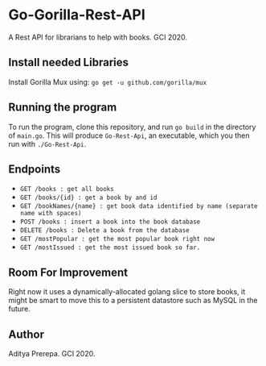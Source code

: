 # Go-Gorilla-Rest-API
A Rest API for librarians to help with books. GCI 2020.

## Install needed Libraries
Install Gorilla Mux using:
`go get -u github.com/gorilla/mux`

## Running the program
To run the program, clone this repository, and run `go build` in the directory of `main.go`. This will produce `Go-Rest-Api`, an executable, which you then run with `./Go-Rest-Api`.

## Endpoints
- `GET /books : get all books`
- `GET /books/{id} : get a book by and id`
- `GET /bookNames/{name} : get book data identified by name (separate name with spaces)`
- `POST /books : insert a book into the book database`
- `DELETE /books : Delete a book from the database`
- `GET /mostPopular : get the most popular book right now`
- `GET /mostIssued : get the most issued book so far.`

## Room For Improvement
Right now it uses a dynamically-allocated golang slice to store books, it might be smart to move this to a persistent datastore such as MySQL in the future.

## Author
Aditya Prerepa. GCI 2020.
